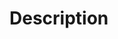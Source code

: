 # Description
<!-- A description explaining what the PR is about. Keep it as detailed as
possible to ensure that anyone reviewing the PR is able to understand what
is going on. -->
